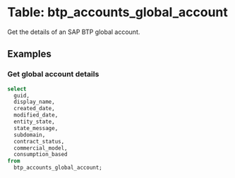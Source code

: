 # Table: btp_accounts_global_account

Get the details of an SAP BTP global account.

## Examples

### Get global account details

```sql
select
  guid,
  display_name,
  created_date,
  modified_date,
  entity_state,
  state_message,
  subdomain,
  contract_status,
  commercial_model,
  consumption_based 
from
  btp_accounts_global_account;
```

